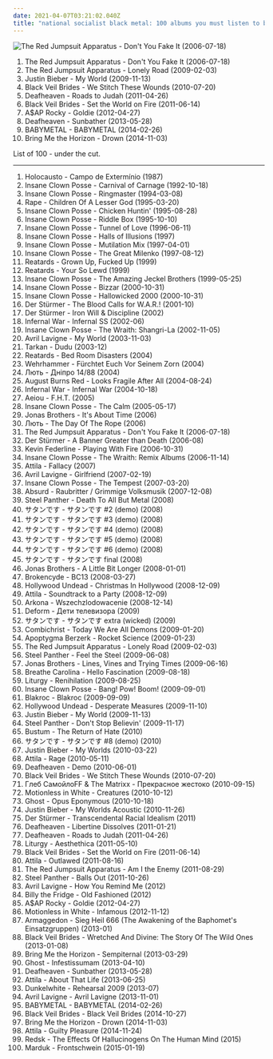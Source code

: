 ```yaml
---
date: 2021-04-07T03:21:02.040Z
title: "national socialist black metal: 100 albums you must listen to before you die"
---
```

![The Red Jumpsuit Apparatus - Don&#39;t You Fake It (2006-07-18)](http://coverartarchive.org/release/76360728-22dd-4c57-86d2-481b4a2e88fc/12966416160-500.jpg "The Red Jumpsuit Apparatus - Don't You Fake It (2006-07-18)")
<ol class="albums">
<li data-cover="http://coverartarchive.org/release/76360728-22dd-4c57-86d2-481b4a2e88fc/12966416160-500.jpg" data-tags="rock, alternative rock, emo, screamo" role="button">The Red Jumpsuit Apparatus - Don't You Fake It (2006-07-18)</li>
<li data-cover="https://img.discogs.com/ECgdKUcUeuBXftXptLCijuH3Ck8=/fit-in/225x225/filters:strip_icc():format(jpeg):mode_rgb():quality(90)/discogs-images/R-2756160-1299611878.jpeg.jpg" data-tags="female fronted metal, female vocalists, hair metal, reggaeton, female vocalist, queercore, goregrind, homocore, brutal death metal, nsbm, a campire and a tent and a flashlight and some matches and a tree and that river and my glasses and a spaceship and a really really big bear but the bear is really really far away, drops wet cement on unsuspecting crippled children, a place for people with that tiny black spot on their brain to go when the darkness leaks out and does what it wills, erotic, brutal deathcore, nazi, crimes against humanity, national socialist black metal, swag, fashioncore, antifa, niggacore, a campfire and a tent and a flashlight and some matches and a tree and that river and my glasses and a spaceship and a really really big bear but the bear is really really far away, music to suck cock to, homoerotic, man in the pickle suit tricked me again, wagnerian arrangements, no pubic hair, music to have anal sex to" role="button">The Red Jumpsuit Apparatus - Lonely Road (2009-02-03)</li>
<li data-cover="http://coverartarchive.org/release/ca702418-7848-3992-b860-18409362b356/3667047678-500.jpg" data-tags="justin bieber, my world, totec radio" role="button">Justin Bieber - My World (2009-11-13)</li>
<li data-cover="http://coverartarchive.org/release/93ec657e-220a-4d21-a4c2-dc1028221ed5/8675348488-500.jpg" data-tags="post-hardcore" role="button">Black Veil Brides - We Stitch These Wounds (2010-07-20)</li>
<li data-cover="http://coverartarchive.org/release/e6b250b5-d81f-4303-95c0-460e1c3ce897/17498799005-500.jpg" data-tags="atmospheric black metal, black metal, post-rock" role="button">Deafheaven - Roads to Judah (2011-04-26)</li>
<li data-cover="http://coverartarchive.org/release/50e98987-a1bd-48d9-9e21-52c69f45071d/1718126861-500.jpg" data-tags="hard rock" role="button">Black Veil Brides - Set the World on Fire (2011-06-14)</li>
<li data-cover="http://coverartarchive.org/release/47db0ca6-078c-4b2c-84e3-462141d540cf/1095434037-500.jpg" data-tags="female fronted metal, hip-hop, hair metal, skinhead, reggaeton, female vocalist, queercore, gold, rac, goregrind, homocore, deathcore, brutal death metal, nsbm, deathgrind, hatecore, crunkcore, brutal deathcore, nazi, crimes against humanity, national socialist black metal, fashioncore, antifa, moshcore, blackcore, nigga, music to suck cock to, homoerotic, music to have anal sex to, asap rocky,  a$ap rocky" role="button">A$AP Rocky - Goldie (2012-04-27)</li>
<li data-cover="http://coverartarchive.org/release/2c6513c0-7b01-4b36-836c-d400e80e8072/25313095145-500.jpg" data-tags="post-black metal, blackgaze" role="button">Deafheaven - Sunbather (2013-05-28)</li>
<li data-cover="http://coverartarchive.org/release/e5c0f2cc-692c-46e2-af7d-4404c95e1550/6434003625-500.jpg" data-tags="metal, j-pop, kawaii metal" role="button">BABYMETAL - BABYMETAL (2014-02-26)</li>
<li data-cover="http://coverartarchive.org/release/304c9ca2-90a7-46ec-98d3-36ce28714ec2/8655187028-500.jpg" data-tags="true norwegian black metal, female fronted metal, female vocalists, reggaeton, female vocalist, queercore, post-hardcore, goregrind, homocore, brutal death metal, nsbm, a campire and a tent and a flashlight and some matches and a tree and that river and my glasses and a spaceship and a really really big bear but the bear is really really far away, drops wet cement on unsuspecting crippled children, a place for people with that tiny black spot on their brain to go when the darkness leaks out and does what it wills, erotic, true metal, true black metal, brutal deathcore, nazi, crimes against humanity, national socialist black metal, swag, fashioncore, antifa, niggacore, gay black metal, a campfire and a tent and a flashlight and some matches and a tree and that river and my glasses and a spaceship and a really really big bear but the bear is really really far away, music to suck cock to, homoerotic, man in the pickle suit tricked me again, wagnerian arrangements, no pubic hair, music to have anal sex to, gaygrind, proud to be gay" role="button">Bring Me the Horizon - Drown (2014-11-03)</li>
</ol>
List of 100 - under the cut.
<!-- more -->

_________________

<ol class="albums">
<li data-cover="https://img.discogs.com/Kia9Mfc6_57vQdjddHLWxDsa7Ak=/fit-in/550x496/filters:strip_icc():format(jpeg):mode_rgb():quality(90)/discogs-images/R-13444051-1554320445-7297.jpeg.jpg" data-tags="old school black metal, first war metal album" role="button">
Holocausto - Campo de Extermínio (1987)
</li>
<li data-cover="https://img.discogs.com/r-BBNj1LBBHNxxqYgDpc7mvDpjE=/fit-in/600x539/filters:strip_icc():format(jpeg):mode_rgb():quality(90)/discogs-images/R-15621398-1594697375-2445.jpeg.jpg" data-tags="hip-hop, detroit, juggalo, horrorcore, insane clown posse, carnival of carnage" role="button">
Insane Clown Posse - Carnival of Carnage (1992-10-18)
</li>
<li data-cover="https://img.discogs.com/rYGnelHsce98oMbmyt_XL6img-g=/fit-in/600x579/filters:strip_icc():format(jpeg):mode_rgb():quality(90)/discogs-images/R-15680849-1595798643-8925.jpeg.jpg" data-tags="hip-hop, detroit, second wave black metal" role="button">
Insane Clown Posse - Ringmaster (1994-03-08)
</li>
<li data-cover="https://img.discogs.com/dSSzezJx2__mBXThf7HsEq8IRI4=/fit-in/598x600/filters:strip_icc():format(jpeg):mode_rgb():quality(90)/discogs-images/R-1545816-1227429187.jpeg.jpg" data-tags="nsbm, national socialist black metal" role="button">
Rape - Children Of A Lesser God (1995-03-20)
</li>
<li data-cover="http://coverartarchive.org/release/365d26f9-3e65-4916-8b8c-5c2ef3cc3f38/20081571481-500.jpg" data-tags="goregrind, deathcore, brutal death metal, nsbm, deathgrind, brutal deathcore, national socialist black metal, moshcore, altar of the metal gods, altar of the metal gods sludge, altar of the metal gods melodic metal, altar of the metal gods neo-classical metal, altar of the metal gods death metal, altar of the metal gods black metal, altar of the metal gods thrash metal, altar of the metal gods folk metal, altar of the metal gods ambient metal, altar of the metal gods nwobhm, altar of the metal gods doom metal, altar of the metal gods pagan metal, altar of the metal gods technical death metal, altar of the metal gods symphonic metal, altar of the metal gods epic metal, altar of the metal gods hardcore, altar of the metal gods power metal, altar of the metal gods industrial metal, altar of the metal gods drone metal" role="button">
Insane Clown Posse - Chicken Huntin' (1995-08-28)
</li>
<li data-cover="http://coverartarchive.org/release/773b1e1e-3fe6-4e8f-a5e4-117d45dd2d06/27358258265-500.jpg" data-tags="detroit" role="button">
Insane Clown Posse - Riddle Box (1995-10-10)
</li>
<li data-cover="http://coverartarchive.org/release/08b78ddd-d417-426f-ad8e-0a78e06bd910/20089813897-500.jpg" data-tags="hip-hop, rap, 90s, detroit, goregrind, psychopathic, horrorcore, deathcore, brutal death metal, nsbm, deathgrind, sexy album covers, brutal deathcore, national socialist black metal, detroit rap, moshcore, altar of the metal gods, altar of the metal gods sludge, altar of the metal gods melodic metal, altar of the metal gods neo-classical metal, altar of the metal gods death metal, altar of the metal gods black metal, altar of the metal gods thrash metal, altar of the metal gods folk metal, altar of the metal gods ambient metal, altar of the metal gods nwobhm, altar of the metal gods doom metal, altar of the metal gods pagan metal, altar of the metal gods technical death metal, altar of the metal gods symphonic metal, altar of the metal gods epic metal, altar of the metal gods hardcore, altar of the metal gods power metal, altar of the metal gods industrial metal, altar of the metal gods drone metal" role="button">
Insane Clown Posse - Tunnel of Love (1996-06-11)
</li>
<li data-cover="http://coverartarchive.org/release/f0489402-b76a-4bb7-b387-1d9fabd22a05/27367673015-500.jpg" data-tags="goregrind, deathcore, brutal death metal, nsbm, deathgrind, brutal deathcore, national socialist black metal, moshcore, altar of the metal gods, altar of the metal gods sludge, altar of the metal gods melodic metal, altar of the metal gods neo-classical metal, altar of the metal gods death metal, altar of the metal gods black metal, altar of the metal gods thrash metal, altar of the metal gods folk metal, altar of the metal gods ambient metal, altar of the metal gods nwobhm, altar of the metal gods doom metal, altar of the metal gods pagan metal, altar of the metal gods technical death metal, altar of the metal gods symphonic metal, altar of the metal gods epic metal, altar of the metal gods hardcore, altar of the metal gods power metal, altar of the metal gods industrial metal, altar of the metal gods drone metal" role="button">
Insane Clown Posse - Halls of Illusions (1997)
</li>
<li data-cover="http://coverartarchive.org/release/c6c98204-e0e8-4bce-8fe0-c78d5ba9ea52/27369913536-500.jpg" data-tags="hip-hop, rap, 90s, remix, detroit, goregrind, horrorcore, deathcore, brutal death metal, nsbm, michigan, deathgrind, insane clown posse, brutal deathcore, national socialist black metal, moshcore, altar of the metal gods, altar of the metal gods sludge, altar of the metal gods melodic metal, mmfwcl, altar of the metal gods neo-classical metal, altar of the metal gods death metal, altar of the metal gods black metal, altar of the metal gods thrash metal, altar of the metal gods folk metal, altar of the metal gods ambient metal, altar of the metal gods nwobhm, altar of the metal gods doom metal, altar of the metal gods pagan metal, altar of the metal gods technical death metal, altar of the metal gods symphonic metal, altar of the metal gods epic metal, altar of the metal gods hardcore, altar of the metal gods power metal, altar of the metal gods industrial metal, altar of the metal gods drone metal" role="button">
Insane Clown Posse - Mutilation Mix (1997-04-01)
</li>
<li data-cover="http://coverartarchive.org/release/6dc48e79-0c9b-4bf4-b2b9-9fc40e3941d9/3499202221-500.jpg" data-tags="horrorcore" role="button">
Insane Clown Posse - The Great Milenko (1997-08-12)
</li>
<li data-cover="https://img.discogs.com/iJkm2ccp3GuzVyLKB19mJfxrjYc=/fit-in/600x600/filters:strip_icc():format(jpeg):mode_rgb():quality(90)/discogs-images/R-1236651-1609412132-9896.jpeg.jpg" data-tags="nsbm, anarchist black metal, rabm, national socialist black metal, communist black metal" role="button">
Reatards - Grown Up, Fucked Up (1999)
</li>
<li data-cover="https://img.discogs.com/FQknU5eqzl5TVLXx6bWXPJf3YYE=/fit-in/153x153/filters:strip_icc():format(jpeg):mode_rgb():quality(90)/discogs-images/R-2092108-1263548142.gif.jpg" data-tags="nsbm, anarchist black metal, rabm, national socialist black metal, communist black metal" role="button">
Reatards - Your So Lewd (1999)
</li>
<li data-cover="http://coverartarchive.org/release/4376e2ea-7b73-32a7-b99a-2e76f21498c2/28063954531-500.jpg" data-tags="juggalo, hip-hop" role="button">
Insane Clown Posse - The Amazing Jeckel Brothers (1999-05-25)
</li>
<li data-cover="http://coverartarchive.org/release/ae969879-e20c-47d0-a366-6bb9f7e2c118/20589272117-500.jpg" data-tags="hip-hop, psychopathic, horrorcore" role="button">
Insane Clown Posse - Bizzar (2000-10-31)
</li>
<li data-cover="http://coverartarchive.org/release/629f02c4-9da4-46c1-91ac-c88e7c6a8827/27376099305-500.jpg" data-tags="goregrind, deathcore, brutal death metal, nsbm, deathgrind, brutal deathcore, national socialist black metal, moshcore, altar of the metal gods, altar of the metal gods sludge, altar of the metal gods melodic metal, altar of the metal gods neo-classical metal, altar of the metal gods death metal, altar of the metal gods black metal, altar of the metal gods thrash metal, altar of the metal gods folk metal, altar of the metal gods ambient metal, altar of the metal gods nwobhm, altar of the metal gods doom metal, altar of the metal gods pagan metal, altar of the metal gods technical death metal, altar of the metal gods symphonic metal, altar of the metal gods epic metal, altar of the metal gods hardcore, altar of the metal gods power metal, altar of the metal gods industrial metal, altar of the metal gods drone metal" role="button">
Insane Clown Posse - Hallowicked 2000 (2000-10-31)
</li>
<li data-cover="http://coverartarchive.org/release/e79204ae-1f3d-4699-8929-962371f1746c/5327285214-500.jpg" data-tags="nsbm" role="button">
Der Stürmer - The Blood Calls for W.A.R.! (2001-10)
</li>
<li data-cover="https://img.discogs.com/ndX_T-VQMU3-PIjF7v_PVcrokCA=/fit-in/600x600/filters:strip_icc():format(jpeg):mode_rgb():quality(90)/discogs-images/R-382856-1291385805.jpeg.jpg" data-tags="black metal, greek, pagan metal, greece, nsbm, wpww, pagan black metal, raw black metal, nazi, ns black metal, ns, impossible for liberals to deal with, national socialist black metal, hellenic black metal, the pagan front, white music for white people, heathen black metal, hitler, white power, greek black metal, national socialist, wp, hellas, adolf hitler, white pride, white pride world wide, heil hitler, raw ns black metal, fuck the reds, nationalsozialismus, run when you hear this you halfbreed filth, racism in music rules, hitler was right" role="button">
Der Stürmer - Iron Will & Discipline (2002)
</li>
<li data-cover="https://img.discogs.com/JyhHvNAunkV9PiBClx5WKVQ0g8M=/fit-in/390x390/filters:strip_icc():format(jpeg):mode_rgb():quality(90)/discogs-images/R-1433246-1219319140.jpeg.jpg" data-tags="black metal" role="button">
Infernal War - Infernal SS (2002-06)
</li>
<li data-cover="http://coverartarchive.org/release/2605782e-2215-4a93-8d04-a256c334b33c/27374569623-500.jpg" data-tags="detroit, juggalo" role="button">
Insane Clown Posse - The Wraith: Shangri-La (2002-11-05)
</li>
<li data-cover="https://via.placeholder.com/450" data-tags="rock, live" role="button">
Avril Lavigne - My World (2003-11-03)
</li>
<li data-cover="https://img.discogs.com/E_RO0q-pozYCBB0DWO8MAREXKg4=/fit-in/600x600/filters:strip_icc():format(jpeg):mode_rgb():quality(90)/discogs-images/R-7318965-1476958843-7101.jpeg.jpg" data-tags="dudu, tarkan" role="button">
Tarkan - Dudu (2003-12)
</li>
<li data-cover="https://img.discogs.com/WtNVAb2b1b5jwRXnxoAN6PGNb6s=/fit-in/240x240/filters:strip_icc():format(jpeg):mode_rgb():quality(90)/discogs-images/R-1236595-1296815700.jpeg.jpg" data-tags="garage, nsbm, anarchist black metal, rabm, national socialist black metal, communist black metal" role="button">
Reatards - Bed Room Disasters (2004)
</li>
<li data-cover="http://coverartarchive.org/release/2a9f24bf-7b4c-4818-afd1-e33f9a534c1c/11429642759-500.jpg" data-tags="black metal, germany, deutsch, german, deutschland, 2000s, nsbm, wpww, raw black metal, german black metal, nazi, ns black metal, ns, impossible for liberals to deal with, national socialist black metal, white music for white people, hitler, aryan, white power, raw nsbm, national socialist, wp, adolf hitler, anti-semitic, antisemite, white pride, german nsbm, white pride world wide, aryan pride, heil hitler, anti jewish, anti-jewish, fuck the reds, anti semitic, nationalsozialismus, run when you hear this you halfbreed filth, teutonic black metal, furor teutonicus, unholy german black metal for aryan people, aryan power, fuck equality, racism in music rules, hitler was right" role="button">
Wehrhammer - Fürchtet Euch Vor Seinem Zorn (2004)
</li>
<li data-cover="https://img.discogs.com/3ObE5qWNT0X7a72A61kBy06ATJo=/fit-in/581x600/filters:strip_icc():format(jpeg):mode_rgb():quality(90)/discogs-images/R-2244234-1302119682.jpeg.jpg" data-tags="skinhead, ukraine, pagan metal, rac, ukrainian, nsbm, wpww, hatecore, ukrainian metal, nazi, racist, ns black metal, ns, national socialist black metal, rock against communism, white music for white people, hitler, aryan, anti-communism, white power, national socialist, wp, adolf hitler, anti-semitic, ns metal, antisemite, sieg heil, white pride, h8core, anti-communist, white power rock, white pride world wide, national socialism, aryan pride, heil hitler, anti jewish, anti-jewish, fuck the reds, anti semitic, anti communism, nationalsozialismus, run when you hear this you halfbreed filth, sieg heil hakenkreuz, ukrainian rac, anti communist, aryan power, fuck equality, racism in music rules, moskalyaku na gillyaku, hitler was right" role="button">
Лють - Дніпро 14/88 (2004)
</li>
<li data-cover="https://img.discogs.com/mjOxPmaclMEP_xh0rPPtiE5OWb0=/fit-in/600x600/filters:strip_icc():format(jpeg):mode_rgb():quality(90)/discogs-images/R-3841506-1346519889-7225.jpeg.jpg" data-tags="metalcore" role="button">
August Burns Red - Looks Fragile After All (2004-08-24)
</li>
<li data-cover="https://img.discogs.com/xJW-cSnTGBWkCUMrVNnQrpS2eOs=/fit-in/560x558/filters:strip_icc():format(jpeg):mode_rgb():quality(90)/discogs-images/R-582619-1345192333-4126.jpeg.jpg" data-tags="black metal, black death metal, war metal, polish, polska, 2000s, poland, nsbm, wpww, nazi, racist, ns black metal, ns, polish black metal, national socialist black metal, white music for white people, hitler, aryan, anti-communism, white power, national socialist, wp, war black metal, adolf hitler, anti-semitic, antisemite, sieg heil, white pride, anti-communist, white pride world wide, national socialism, polish nsbm, aryan pride, heil hitler, militant black metal, anti jewish, anti-jewish, czarne legiony immortal commando waffen ss, anti semitic, anti communism, nationalsozialismus, run when you hear this you halfbreed filth, sieg heil hakenkreuz, anti communist, aryan power, fuck equality, racism in music rules, hitler was right" role="button">
Infernal War - Infernal War (2004-10-18)
</li>
<li data-cover="https://img.discogs.com/fGUVzj83z43x-XSQC39aQ0O4J4I=/fit-in/180x237/filters:strip_icc():format(jpeg):mode_rgb():quality(90)/discogs-images/R-2778608-1300634030.jpeg.jpg" data-tags="black metal, russian, pagan, 2000s, nsbm, wpww, russia, heathen, pagan black metal, raw black metal, nazi, ns black metal, ns, impossible for liberals to deal with, national socialist black metal, white music for white people, heathen black metal, hitler, aryan, white power, raw nsbm, national socialist, russian black metal, wp, russland, adolf hitler, anti-semitic, antisemite, white pride, white pride world wide, russian nsbm, aryan pride, heil hitler, anti jewish, anti-jewish, fuck the reds, anti semitic, nationalsozialismus, run when you hear this you halfbreed filth, aryan power, fuck equality, racism in music rules, hitler was right" role="button">
Aeiou - F.H.T. (2005)
</li>
<li data-cover="http://coverartarchive.org/release/a8c18b35-5dee-4ced-a9f4-1c33bab0548d/27366928231-500.jpg" data-tags="hip-hop, detroit, juggalo, psychopathic, detroit rap" role="button">
Insane Clown Posse - The Calm (2005-05-17)
</li>
<li data-cover="http://coverartarchive.org/release/81e25f16-7f48-44c0-bec2-72516c9d0a73/14890984038-500.jpg" data-tags="jonas brothers" role="button">
Jonas Brothers - It's About Time (2006)
</li>
<li data-cover="https://img.discogs.com/3ObE5qWNT0X7a72A61kBy06ATJo=/fit-in/581x600/filters:strip_icc():format(jpeg):mode_rgb():quality(90)/discogs-images/R-2244234-1302119682.jpeg.jpg" data-tags="black metal, skinhead, ukraine, pagan metal, rac, ukrainian, nsbm, wpww, hatecore, ukrainian metal, nazi, racist, ns black metal, ns, national socialist black metal, rock against communism, white music for white people, hitler, aryan, anti-communism, white power, national socialist, wp, adolf hitler, anti-semitic, ns metal, antisemite, sieg heil, white pride, h8core, anti-communist, white power rock, white pride world wide, national socialism, aryan pride, heil hitler, anti jewish, anti-jewish, fuck the reds, anti semitic, anti communism, nationalsozialismus, run when you hear this you halfbreed filth, sieg heil hakenkreuz, ukrainian rac, anti communist, aryan power, fuck equality, racism in music rules, moskalyaku na gillyaku, hitler was right" role="button">
Лють - The Day Of The Rope (2006)
</li>
<li data-cover="http://coverartarchive.org/release/76360728-22dd-4c57-86d2-481b4a2e88fc/12966416160-500.jpg" data-tags="rock, alternative rock, emo, screamo" role="button">
The Red Jumpsuit Apparatus - Don't You Fake It (2006-07-18)
</li>
<li data-cover="https://img.discogs.com/8FpU6Unpcf7Iy4UX_8bfdogAdBw=/fit-in/325x325/filters:strip_icc():format(jpeg):mode_rgb():quality(90)/discogs-images/R-1044015-1187498923.jpeg.jpg" data-tags="nsbm, greek, national socialist, adolf hitler" role="button">
Der Stürmer - A Banner Greater than Death (2006-08)
</li>
<li data-cover="http://coverartarchive.org/release/7c6899c5-69e9-408d-851e-8a2a8295ebcf/18999239681-500.jpg" data-tags="hip-hop, hip hop, rap, brutal death metal, skramz, crimes against humanity, national socialist black metal, better than muse, slide my wide rubbery tallywacker into your puckered vending machine, trainwreck, blackened power metal, worthless piece of shit, who the fuck gave this bitch a microphone, true necrosadistic pagan black metal, diarrhoe, technical goregrind, epic fail at its finest, ghetto as fuck, patriciancore, ass of shit, it starts with one thing i dont know why it doesnt even matter how hard you try keep that in mind i designed this rhyme" role="button">
Kevin Federline - Playing With Fire (2006-10-31)
</li>
<li data-cover="http://coverartarchive.org/release/df60ce6e-3662-466c-ae4d-d11c7c1e9a2a/5013142188-500.jpg" data-tags="hip-hop, remix, 2000s, goregrind, deathcore, brutal death metal, nsbm, deathgrind, brutal deathcore, national socialist black metal, moshcore, altar of the metal gods, altar of the metal gods sludge, altar of the metal gods melodic metal, altar of the metal gods neo-classical metal, altar of the metal gods death metal, altar of the metal gods black metal, altar of the metal gods thrash metal, altar of the metal gods folk metal, altar of the metal gods ambient metal, altar of the metal gods nwobhm, altar of the metal gods doom metal, altar of the metal gods pagan metal, altar of the metal gods technical death metal, altar of the metal gods symphonic metal, altar of the metal gods epic metal, altar of the metal gods hardcore, altar of the metal gods power metal, altar of the metal gods industrial metal, altar of the metal gods drone metal" role="button">
Insane Clown Posse - The Wraith: Remix Albums (2006-11-14)
</li>
<li data-cover="http://coverartarchive.org/release/81e0bd2c-c61b-4c9a-8f8a-21916911e1e6/8852178381-500.jpg" data-tags="deathcore" role="button">
Attila - Fallacy (2007)
</li>
<li data-cover="https://img.discogs.com/J84TNUtvZykEzfA9n_RGXxAiElI=/fit-in/600x522/filters:strip_icc():format(jpeg):mode_rgb():quality(90)/discogs-images/R-1005277-1564185566-6144.jpeg.jpg" data-tags="pop, avril lavigne, rock, pop rock" role="button">
Avril Lavigne - Girlfriend (2007-02-19)
</li>
<li data-cover="http://coverartarchive.org/release/7f4e0c1b-9f9f-427b-a654-0a85debd6edf/27366556586-500.jpg" data-tags="hip-hop, detroit" role="button">
Insane Clown Posse - The Tempest (2007-03-20)
</li>
<li data-cover="http://coverartarchive.org/release/3536ce2a-e5a2-4974-a723-d3e846201a53/5287754519-500.jpg" data-tags="black metal, cock rock, national socialist black metal, neo-erotic spandex rock" role="button">
Absurd - Raubritter / Grimmige Volksmusik (2007-12-08)
</li>
<li data-cover="https://img.discogs.com/TFDVSollYltp5DdqM8e_sPOofxk=/fit-in/500x500/filters:strip_icc():format(jpeg):mode_rgb():quality(90)/discogs-images/R-2520593-1288530583.jpeg.jpg" data-tags="hair metal" role="button">
Steel Panther - Death To All But Metal (2008)
</li>
<li data-cover="https://via.placeholder.com/450" data-tags="goregrind, deathcore, brutal death metal, nsbm, deathgrind, brutal deathcore, national socialist black metal, moshcore, altar of the metal gods, altar of the metal gods sludge, altar of the metal gods melodic metal, altar of the metal gods neo-classical metal, altar of the metal gods death metal, altar of the metal gods black metal, altar of the metal gods thrash metal, altar of the metal gods folk metal, altar of the metal gods ambient metal, altar of the metal gods nwobhm, altar of the metal gods doom metal, altar of the metal gods pagan metal, altar of the metal gods technical death metal, selbst zum kacken zu schlecht, altar of the metal gods symphonic metal, altar of the metal gods epic metal, altar of the metal gods hardcore, altar of the metal gods power metal, altar of the metal gods industrial metal, altar of the metal gods drone metal" role="button">
サタンです - サタンです #2 (demo) (2008)
</li>
<li data-cover="https://via.placeholder.com/450" data-tags="goregrind, deathcore, brutal death metal, nsbm, deathgrind, brutal deathcore, national socialist black metal, moshcore, altar of the metal gods, altar of the metal gods sludge, altar of the metal gods melodic metal, altar of the metal gods neo-classical metal, altar of the metal gods death metal, altar of the metal gods black metal, altar of the metal gods thrash metal, altar of the metal gods folk metal, altar of the metal gods ambient metal, altar of the metal gods nwobhm, altar of the metal gods doom metal, altar of the metal gods pagan metal, altar of the metal gods technical death metal, altar of the metal gods symphonic metal, altar of the metal gods epic metal, altar of the metal gods hardcore, altar of the metal gods power metal, altar of the metal gods industrial metal, altar of the metal gods drone metal" role="button">
サタンです - サタンです #3 (demo) (2008)
</li>
<li data-cover="https://via.placeholder.com/450" data-tags="goregrind, deathcore, brutal death metal, nsbm, deathgrind, brutal deathcore, national socialist black metal, moshcore, altar of the metal gods, altar of the metal gods sludge, altar of the metal gods melodic metal, altar of the metal gods neo-classical metal, altar of the metal gods death metal, altar of the metal gods black metal, altar of the metal gods thrash metal, altar of the metal gods folk metal, altar of the metal gods ambient metal, altar of the metal gods nwobhm, altar of the metal gods doom metal, altar of the metal gods pagan metal, altar of the metal gods technical death metal, altar of the metal gods symphonic metal, altar of the metal gods epic metal, altar of the metal gods hardcore, altar of the metal gods power metal, altar of the metal gods industrial metal, altar of the metal gods drone metal" role="button">
サタンです - サタンです #4 (demo) (2008)
</li>
<li data-cover="https://via.placeholder.com/450" data-tags="goregrind, deathcore, brutal death metal, nsbm, deathgrind, brutal deathcore, national socialist black metal, moshcore, altar of the metal gods, altar of the metal gods sludge, altar of the metal gods melodic metal, altar of the metal gods neo-classical metal, altar of the metal gods death metal, altar of the metal gods black metal, altar of the metal gods thrash metal, altar of the metal gods folk metal, altar of the metal gods ambient metal, altar of the metal gods nwobhm, altar of the metal gods doom metal, altar of the metal gods pagan metal, altar of the metal gods technical death metal, altar of the metal gods symphonic metal, altar of the metal gods epic metal, altar of the metal gods hardcore, altar of the metal gods power metal, altar of the metal gods industrial metal, altar of the metal gods drone metal" role="button">
サタンです - サタンです #5 (demo) (2008)
</li>
<li data-cover="https://via.placeholder.com/450" data-tags="goregrind, deathcore, brutal death metal, nsbm, deathgrind, brutal deathcore, national socialist black metal, moshcore, altar of the metal gods, altar of the metal gods sludge, altar of the metal gods melodic metal, altar of the metal gods neo-classical metal, altar of the metal gods death metal, altar of the metal gods black metal, altar of the metal gods thrash metal, altar of the metal gods folk metal, altar of the metal gods ambient metal, altar of the metal gods nwobhm, altar of the metal gods doom metal, altar of the metal gods pagan metal, altar of the metal gods technical death metal, altar of the metal gods symphonic metal, altar of the metal gods epic metal, altar of the metal gods hardcore, altar of the metal gods power metal, altar of the metal gods industrial metal, altar of the metal gods drone metal" role="button">
サタンです - サタンです #6 (demo) (2008)
</li>
<li data-cover="https://via.placeholder.com/450" data-tags="goregrind, deathcore, brutal death metal, nsbm, deathgrind, brutal deathcore, national socialist black metal, moshcore, altar of the metal gods, altar of the metal gods sludge, altar of the metal gods melodic metal, altar of the metal gods neo-classical metal, altar of the metal gods death metal, altar of the metal gods black metal, altar of the metal gods thrash metal, altar of the metal gods folk metal, altar of the metal gods ambient metal, altar of the metal gods nwobhm, altar of the metal gods doom metal, altar of the metal gods pagan metal, altar of the metal gods technical death metal, altar of the metal gods symphonic metal, altar of the metal gods epic metal, altar of the metal gods hardcore, altar of the metal gods power metal, altar of the metal gods industrial metal, altar of the metal gods drone metal" role="button">
サタンです - サタンです final (2008)
</li>
<li data-cover="https://via.placeholder.com/450" data-tags="jonas brothers, pop rock" role="button">
Jonas Brothers - A Little Bit Longer (2008-01-01)
</li>
<li data-cover="http://coverartarchive.org/release/5ed04d65-ea30-49f9-813f-954a85713612/1939044716-500.jpg" data-tags="crunkcore, scremo" role="button">
Brokencyde - BC13 (2008-03-27)
</li>
<li data-cover="http://coverartarchive.org/release/944c0440-8285-4a98-bcea-238e51f534e3/2512771498-500.jpg" data-tags="crunkcore" role="button">
Hollywood Undead - Christmas In Hollywood (2008-12-09)
</li>
<li data-cover="https://img.discogs.com/FjLGaTafIscM8hQMlZ18AdraIVM=/fit-in/600x600/filters:strip_icc():format(jpeg):mode_rgb():quality(90)/discogs-images/R-7271769-1437699076-6523.jpeg.jpg" data-tags="deathcore" role="button">
Attila - Soundtrack to a Party (2008-12-09)
</li>
<li data-cover="http://coverartarchive.org/release/8dbb2d9e-da8d-4ad9-a14c-a856572a40c6/4541759300-500.jpg" data-tags="black metal, metal, pagan, polish, polska, 2000s, poland, nsbm, heathen, pagan black metal, raw black metal, ns black metal, polish black metal, national socialist black metal, polski, underground black metal, heathen black metal, raw pagan black metal, polski nsbm" role="button">
Arkona - Wszechzlodowacenie (2008-12-14)
</li>
<li data-cover="http://coverartarchive.org/release/d7e411b1-ab96-4384-9a39-98d9f9e53825/1130172133-500.jpg" data-tags="emo, russian pop, not industrial, nazi, national socialist black metal, not gothic, gothic kircore, post-kircore, copro" role="button">
Deform - Дети телевизора (2009)
</li>
<li data-cover="https://via.placeholder.com/450" data-tags="goregrind, deathcore, brutal death metal, nsbm, deathgrind, brutal deathcore, national socialist black metal, moshcore, altar of the metal gods, altar of the metal gods sludge, altar of the metal gods melodic metal, altar of the metal gods neo-classical metal, altar of the metal gods death metal, altar of the metal gods black metal, altar of the metal gods thrash metal, altar of the metal gods folk metal, altar of the metal gods ambient metal, altar of the metal gods nwobhm, altar of the metal gods doom metal, altar of the metal gods pagan metal, altar of the metal gods technical death metal, altar of the metal gods symphonic metal, altar of the metal gods epic metal, altar of the metal gods hardcore, altar of the metal gods power metal, altar of the metal gods industrial metal, altar of the metal gods drone metal" role="button">
サタンです - サタンです extra (wicked) (2009)
</li>
<li data-cover="http://coverartarchive.org/release/68a29d1b-d232-46ab-8def-71072d7ffb3d/9055869577-500.jpg" data-tags="aggrotech" role="button">
Combichrist - Today We Are All Demons (2009-01-20)
</li>
<li data-cover="http://coverartarchive.org/release/37592a76-6878-331b-a8c8-5d3bcad37b6e/15565825641-500.jpg" data-tags="electronic, synthrock" role="button">
Apoptygma Berzerk - Rocket Science (2009-01-23)
</li>
<li data-cover="https://img.discogs.com/ECgdKUcUeuBXftXptLCijuH3Ck8=/fit-in/225x225/filters:strip_icc():format(jpeg):mode_rgb():quality(90)/discogs-images/R-2756160-1299611878.jpeg.jpg" data-tags="female fronted metal, female vocalists, hair metal, reggaeton, female vocalist, queercore, goregrind, homocore, brutal death metal, nsbm, a campire and a tent and a flashlight and some matches and a tree and that river and my glasses and a spaceship and a really really big bear but the bear is really really far away, drops wet cement on unsuspecting crippled children, a place for people with that tiny black spot on their brain to go when the darkness leaks out and does what it wills, erotic, brutal deathcore, nazi, crimes against humanity, national socialist black metal, swag, fashioncore, antifa, niggacore, a campfire and a tent and a flashlight and some matches and a tree and that river and my glasses and a spaceship and a really really big bear but the bear is really really far away, music to suck cock to, homoerotic, man in the pickle suit tricked me again, wagnerian arrangements, no pubic hair, music to have anal sex to" role="button">
The Red Jumpsuit Apparatus - Lonely Road (2009-02-03)
</li>
<li data-cover="http://coverartarchive.org/release/a14bb909-c0d7-4b5a-9d56-38682f035347/1075985212-500.jpg" data-tags="hair metal, glam metal, heavy metal" role="button">
Steel Panther - Feel the Steel (2009-06-08)
</li>
<li data-cover="https://img.discogs.com/Yi_XOAkQGi-qWdO0HPWH-690QQc=/fit-in/600x546/filters:strip_icc():format(jpeg):mode_rgb():quality(90)/discogs-images/R-10748710-1503598896-8622.jpeg.jpg" data-tags="pop" role="button">
Jonas Brothers - Lines, Vines and Trying Times (2009-06-16)
</li>
<li data-cover="https://img.discogs.com/Ol6Od8y22PCszrbfRY3qa-Fn7l4=/fit-in/600x600/filters:strip_icc():format(jpeg):mode_rgb():quality(90)/discogs-images/R-3311219-1520977198-6129.jpeg.jpg" data-tags="electronic" role="button">
Breathe Carolina - Hello Fascination (2009-08-18)
</li>
<li data-cover="https://img.discogs.com/z93hsXJ-FG20W1WGYtQirXrMWUs=/fit-in/400x400/filters:strip_icc():format(jpeg):mode_rgb():quality(90)/discogs-images/R-2098063-1263865182.jpeg.jpg" data-tags="black metal" role="button">
Liturgy - Renihilation (2009-08-25)
</li>
<li data-cover="http://coverartarchive.org/release/7aa2faf0-993a-45b6-b513-afcb5f40f5d5/1621608060-500.jpg" data-tags="goregrind, deathcore, brutal death metal, nsbm, deathgrind, brutal deathcore, national socialist black metal, moshcore" role="button">
Insane Clown Posse - Bang! Pow! Boom! (2009-09-01)
</li>
<li data-cover="https://img.discogs.com/qQ1UQdAV28xCiHPkB5Y1igZ3c5Q=/fit-in/400x400/filters:strip_icc():format(jpeg):mode_rgb():quality(90)/discogs-images/R-2065445-1261940125.jpeg.jpg" data-tags="hip-hop, rap, rock hop, rock" role="button">
Blakroc - Blakroc (2009-09-09)
</li>
<li data-cover="http://coverartarchive.org/release/f8c8649a-bd26-471d-a289-26a471ae94ec/25925529731-500.jpg" data-tags="rapcore" role="button">
Hollywood Undead - Desperate Measures (2009-11-10)
</li>
<li data-cover="http://coverartarchive.org/release/ca702418-7848-3992-b860-18409362b356/3667047678-500.jpg" data-tags="justin bieber, my world, totec radio" role="button">
Justin Bieber - My World (2009-11-13)
</li>
<li data-cover="http://coverartarchive.org/release/c8b32303-d6b9-4dac-9fd0-ac9d02b1a4e9/14874949381-500.jpg" data-tags="female fronted metal, hair metal, skinhead, reggaeton, female vocalist, queercore, rac, goregrind, homocore, deathcore, brutal death metal, nsbm, deathgrind, crunkcore, brutal deathcore, crimes against humanity, national socialist black metal, fashioncore, antifa, moshcore, music to suck cock to, homoerotic, music to have anal sex to" role="button">
Steel Panther - Don't Stop Believin' (2009-11-17)
</li>
<li data-cover="https://img.discogs.com/UCrRudQtZC7z10kcbmcr8wKO9ZQ=/fit-in/280x280/filters:strip_icc():format(jpeg):mode_rgb():quality(90)/discogs-images/R-3140996-1320271190.jpeg.jpg" data-tags="black metal, war metal, polish, polska, 2000s, poland, nsbm, wpww, raw black metal, nazi, racist, ns black metal, ns, polish black metal, national socialist black metal, polski, underground black metal, white music for white people, hitler, aryan, anti-communism, white power, national socialist, wp, war black metal, adolf hitler, anti-semitic, antisemite, sieg heil, white pride, anti-communist, white pride world wide, national socialism, polish nsbm, aryan pride, heil hitler, militant black metal, anti jewish, anti-jewish, czarne legiony immortal commando waffen ss, anti semitic, anti communism, nationalsozialismus, run when you hear this you halfbreed filth, polski nsbm, sieg heil hakenkreuz, anti communist, aryan power, fuck equality, racism in music rules, hitler was right, silesian wolves" role="button">
Bustum - The Return of Hate (2010)
</li>
<li data-cover="https://via.placeholder.com/450" data-tags="goregrind, deathcore, brutal death metal, nsbm, deathgrind, brutal deathcore, national socialist black metal, moshcore, altar of the metal gods, altar of the metal gods sludge, altar of the metal gods melodic metal, altar of the metal gods neo-classical metal, altar of the metal gods death metal, altar of the metal gods black metal, altar of the metal gods thrash metal, altar of the metal gods folk metal, altar of the metal gods ambient metal, altar of the metal gods nwobhm, altar of the metal gods doom metal, altar of the metal gods pagan metal, altar of the metal gods technical death metal, altar of the metal gods symphonic metal, altar of the metal gods epic metal, altar of the metal gods hardcore, altar of the metal gods power metal, altar of the metal gods industrial metal, altar of the metal gods drone metal" role="button">
サタンです - サタンです #8 (demo) (2010)
</li>
<li data-cover="http://coverartarchive.org/release/6bfba6d5-71fc-454b-b3a0-63632a1459fa/20855090957-500.jpg" data-tags="totec radio, justin bieber, goregrind, justin bieber my worlds" role="button">
Justin Bieber - My Worlds (2010-03-22)
</li>
<li data-cover="http://coverartarchive.org/release/e3ace496-94e1-4f0e-995c-4adbc081aa61/8461532098-500.jpg" data-tags="deathcore" role="button">
Attila - Rage (2010-05-11)
</li>
<li data-cover="http://coverartarchive.org/release/df822457-1a3f-4806-86fe-143d3ce09f65/7983414746-500.jpg" data-tags="post-black metal, female fronted metal, hair metal, skinhead, reggaeton, female vocalist, queercore, rac, goregrind, homocore, deathcore, brutal death metal, nsbm, deathgrind, crunkcore, brutal deathcore, national socialist black metal, fashioncore, antifa, moshcore, music to suck cock to, homoerotic, music to have anal sex to, crimes against humanity" role="button">
Deafheaven - Demo (2010-06-01)
</li>
<li data-cover="http://coverartarchive.org/release/93ec657e-220a-4d21-a4c2-dc1028221ed5/8675348488-500.jpg" data-tags="post-hardcore" role="button">
Black Veil Brides - We Stitch These Wounds (2010-07-20)
</li>
<li data-cover="http://coverartarchive.org/release/134edabd-913f-49af-93b1-fcb117ae69a3/22984361745-500.jpg" data-tags="gothic, darkwave, gothic rock, synth-rock" role="button">
Глеб СамойлоFF & The Matrixx - Прекрасное жестоко (2010-09-15)
</li>
<li data-cover="https://img.discogs.com/UrUuY5q3ysEltBRiGcgIzCBV408=/fit-in/300x300/filters:strip_icc():format(jpeg):mode_rgb():quality(90)/discogs-images/R-3744461-1342620352-1682.jpeg.jpg" data-tags="metalcore, post-hardcore" role="button">
Motionless in White - Creatures (2010-10-12)
</li>
<li data-cover="http://coverartarchive.org/release/d92956b1-6fb3-4c9c-92d1-c3f96a216b62/9301653943-500.jpg" data-tags="heavy metal" role="button">
Ghost - Opus Eponymous (2010-10-18)
</li>
<li data-cover="http://coverartarchive.org/release/d9206472-5d0c-4617-a1d3-75466a346934/15444150049-500.jpg" data-tags="totec radio, justin bieber" role="button">
Justin Bieber - My Worlds Acoustic (2010-11-26)
</li>
<li data-cover="http://coverartarchive.org/release/5f195ad7-676a-4e8b-8bec-fc003765b5a9/28037703419-500.jpg" data-tags="greek, greece, nsbm" role="button">
Der Stürmer - Transcendental Racial Idealism (2011)
</li>
<li data-cover="http://coverartarchive.org/release/baab743e-172b-4eb3-9b42-0dc71d06128a/26275550507-500.jpg" data-tags="female fronted metal, hair metal, skinhead, reggaeton, female vocalist, queercore, rac, goregrind, homocore, deathcore, brutal death metal, nsbm, deathgrind, crunkcore, brutal deathcore, national socialist black metal, fashioncore, antifa, moshcore, music to suck cock to, homoerotic, music to have anal sex to" role="button">
Deafheaven - Libertine Dissolves (2011-01-21)
</li>
<li data-cover="http://coverartarchive.org/release/e6b250b5-d81f-4303-95c0-460e1c3ce897/17498799005-500.jpg" data-tags="atmospheric black metal, black metal, post-rock" role="button">
Deafheaven - Roads to Judah (2011-04-26)
</li>
<li data-cover="http://coverartarchive.org/release/216dc68b-c7db-4c5f-b054-753d6d3fd1d1/12911239802-500.jpg" data-tags="black metal, metal" role="button">
Liturgy - Aesthethica (2011-05-10)
</li>
<li data-cover="http://coverartarchive.org/release/50e98987-a1bd-48d9-9e21-52c69f45071d/1718126861-500.jpg" data-tags="hard rock" role="button">
Black Veil Brides - Set the World on Fire (2011-06-14)
</li>
<li data-cover="http://coverartarchive.org/release/079c00e9-a7bc-4f67-93d7-c1dc5f5b9a23/4617202756-500.jpg" data-tags="deathcore" role="button">
Attila - Outlawed (2011-08-16)
</li>
<li data-cover="http://coverartarchive.org/release/af917e2b-9274-40fe-a9bf-8b7f02a413ad/19632602508-500.jpg" data-tags="female fronted metal, female vocalists, hair metal, reggaeton, female vocalist, queercore, goregrind, homocore, brutal death metal, nsbm, a campire and a tent and a flashlight and some matches and a tree and that river and my glasses and a spaceship and a really really big bear but the bear is really really far away, drops wet cement on unsuspecting crippled children, a place for people with that tiny black spot on their brain to go when the darkness leaks out and does what it wills, erotic, brutal deathcore, nazi, crimes against humanity, national socialist black metal, swag, fashioncore, antifa, niggacore, a campfire and a tent and a flashlight and some matches and a tree and that river and my glasses and a spaceship and a really really big bear but the bear is really really far away, music to suck cock to, homoerotic, man in the pickle suit tricked me again, wagnerian arrangements, no pubic hair, music to have anal sex to" role="button">
The Red Jumpsuit Apparatus - Am I the Enemy (2011-08-29)
</li>
<li data-cover="https://img.discogs.com/NHlIhOLt6Oe2WihQ5CbADOkR-fA=/fit-in/600x590/filters:strip_icc():format(jpeg):mode_rgb():quality(90)/discogs-images/R-3409360-1479847658-3626.jpeg.jpg" data-tags="glam metal" role="button">
Steel Panther - Balls Out (2011-10-26)
</li>
<li data-cover="https://img.discogs.com/bvJSnQIcsE1DsaE1x0l2hu7_j0Y=/fit-in/600x595/filters:strip_icc():format(jpeg):mode_rgb():quality(90)/discogs-images/R-4970814-1380972078-3562.jpeg.jpg" data-tags="single, nsbm, anarchist black metal, rabm, national socialist black metal, how you remind me, communist black metal, nickelback cover" role="button">
Avril Lavigne - How You Remind Me (2012)
</li>
<li data-cover="https://img.discogs.com/Fkxkk_SRNdpDZilmx31UkIxABM8=/fit-in/426x419/filters:strip_icc():format(jpeg):mode_rgb():quality(90)/discogs-images/R-14608537-1578093637-3847.png.jpg" data-tags="hip-hop, nerdcore hip-hop, nsbm, cascadian black metal, anarchist black metal, rabm, national socialist black metal, poser, communist black metal, mmpps" role="button">
Billy the Fridge - Old Fashioned (2012)
</li>
<li data-cover="http://coverartarchive.org/release/47db0ca6-078c-4b2c-84e3-462141d540cf/1095434037-500.jpg" data-tags="female fronted metal, hip-hop, hair metal, skinhead, reggaeton, female vocalist, queercore, gold, rac, goregrind, homocore, deathcore, brutal death metal, nsbm, deathgrind, hatecore, crunkcore, brutal deathcore, nazi, crimes against humanity, national socialist black metal, fashioncore, antifa, moshcore, blackcore, nigga, music to suck cock to, homoerotic, music to have anal sex to, asap rocky,  a$ap rocky" role="button">
A$AP Rocky - Goldie (2012-04-27)
</li>
<li data-cover="http://coverartarchive.org/release/897905d8-576f-4841-a081-9bf24ce17251/7108515238-500.jpg" data-tags="metalcore" role="button">
Motionless in White - Infamous (2012-11-12)
</li>
<li data-cover="http://coverartarchive.org/release/0d31a21b-00c8-45d8-9569-6e5514b0a317/8035593039-500.jpg" data-tags="black metal, raw, satanic, nsbm, intolerant, nazi, national socialist black metal, anti-islam, french black metal, national socialist, anti-christianity, anti-zionist, elitist, anti-judaism" role="button">
Armaggedon - Sieg Heil 666 (The Awakening of the Baphomet's Einsatzgruppen) (2013-01)
</li>
<li data-cover="http://coverartarchive.org/release/39dcebcd-425c-4fa5-b6c9-32d14f896230/3036084307-500.jpg" data-tags="hard rock, glam metal" role="button">
Black Veil Brides - Wretched And Divine: The Story Of The Wild Ones (2013-01-08)
</li>
<li data-cover="http://coverartarchive.org/release/86f705ee-242f-4e89-896c-f95bb3044189/11987843449-500.jpg" data-tags="post-hardcore, metalcore" role="button">
Bring Me the Horizon - Sempiternal (2013-03-29)
</li>
<li data-cover="http://coverartarchive.org/release/3f7ed87a-461a-491c-b437-88c2a4b81f4e/4665148054-500.jpg" data-tags="heavy metal" role="button">
Ghost - Infestissumam (2013-04-10)
</li>
<li data-cover="http://coverartarchive.org/release/2c6513c0-7b01-4b36-836c-d400e80e8072/25313095145-500.jpg" data-tags="post-black metal, blackgaze" role="button">
Deafheaven - Sunbather (2013-05-28)
</li>
<li data-cover="http://coverartarchive.org/release/b8f07c08-a405-4cc9-a4cc-9f92e625e5e5/4617270275-500.jpg" data-tags="metalcore, deathcore, female fronted metal, female vocalists, reggaeton, female vocalist, queercore, goregrind, homocore, brutal death metal, nsbm, a campire and a tent and a flashlight and some matches and a tree and that river and my glasses and a spaceship and a really really big bear but the bear is really really far away, drops wet cement on unsuspecting crippled children, a place for people with that tiny black spot on their brain to go when the darkness leaks out and does what it wills, erotic, true metal, true norwegian black metal, true black metal, brutal deathcore, nazi, crimes against humanity, national socialist black metal, swag, fashioncore, antifa, niggacore, gay black metal, a campfire and a tent and a flashlight and some matches and a tree and that river and my glasses and a spaceship and a really really big bear but the bear is really really far away, music to suck cock to, homoerotic, man in the pickle suit tricked me again, wagnerian arrangements, no pubic hair, music to have anal sex to, gaygrind, proud to be gay" role="button">
Attila - About That Life (2013-06-25)
</li>
<li data-cover="https://img.discogs.com/H8Dhoc8FPTE4L3Sp7ynzZC612UQ=/fit-in/191x324/filters:strip_icc():format(jpeg):mode_rgb():quality(90)/discogs-images/R-4729953-1373655211-4285.jpeg.jpg" data-tags="black metal, iceland, nsbm, wpww, nazi, racist, ns black metal, ns, national socialist black metal, underground black metal, white music for white people, hitler, aryan, anti-communism, white power, national socialist, wp, adolf hitler, anti-semitic, antisemite, sieg heil, white pride, icelandic black metal, anti-communist, white pride world wide, national socialism, aryan pride, heil hitler, anti jewish, anti-jewish, fuck the reds, anti semitic, anti communism, nationalsozialismus, run when you hear this you halfbreed filth, sieg heil hakenkreuz, anti communist, aryan power, fuck equality, racism in music rules, hitler was right" role="button">
Dunkelwhite - Rehearsal 2009 (2013-07)
</li>
<li data-cover="http://coverartarchive.org/release/6585b0ce-3570-413f-be0f-385d2caae101/5250767763-500.jpg" data-tags="pop rock, rock" role="button">
Avril Lavigne - Avril Lavigne (2013-11-01)
</li>
<li data-cover="http://coverartarchive.org/release/e5c0f2cc-692c-46e2-af7d-4404c95e1550/6434003625-500.jpg" data-tags="metal, j-pop, kawaii metal" role="button">
BABYMETAL - BABYMETAL (2014-02-26)
</li>
<li data-cover="http://coverartarchive.org/release/479a71e8-54e5-4d6b-a728-c16790088282/9929378348-500.jpg" data-tags="post-hardcore" role="button">
Black Veil Brides - Black Veil Brides (2014-10-27)
</li>
<li data-cover="http://coverartarchive.org/release/304c9ca2-90a7-46ec-98d3-36ce28714ec2/8655187028-500.jpg" data-tags="true norwegian black metal, female fronted metal, female vocalists, reggaeton, female vocalist, queercore, post-hardcore, goregrind, homocore, brutal death metal, nsbm, a campire and a tent and a flashlight and some matches and a tree and that river and my glasses and a spaceship and a really really big bear but the bear is really really far away, drops wet cement on unsuspecting crippled children, a place for people with that tiny black spot on their brain to go when the darkness leaks out and does what it wills, erotic, true metal, true black metal, brutal deathcore, nazi, crimes against humanity, national socialist black metal, swag, fashioncore, antifa, niggacore, gay black metal, a campfire and a tent and a flashlight and some matches and a tree and that river and my glasses and a spaceship and a really really big bear but the bear is really really far away, music to suck cock to, homoerotic, man in the pickle suit tricked me again, wagnerian arrangements, no pubic hair, music to have anal sex to, gaygrind, proud to be gay" role="button">
Bring Me the Horizon - Drown (2014-11-03)
</li>
<li data-cover="http://coverartarchive.org/release/896c0f0f-4c7f-4359-96a6-d5c1e00627a2/8852141954-500.jpg" data-tags="female fronted metal, female vocalists, reggaeton, female vocalist, queercore, goregrind, homocore, deathcore, brutal death metal, nsbm, a campire and a tent and a flashlight and some matches and a tree and that river and my glasses and a spaceship and a really really big bear but the bear is really really far away, drops wet cement on unsuspecting crippled children, a place for people with that tiny black spot on their brain to go when the darkness leaks out and does what it wills, erotic, true metal, true norwegian black metal, true black metal, brutal deathcore, nazi, crimes against humanity, national socialist black metal, swag, fashioncore, antifa, niggacore, gay black metal, a campfire and a tent and a flashlight and some matches and a tree and that river and my glasses and a spaceship and a really really big bear but the bear is really really far away, music to suck cock to, homoerotic, man in the pickle suit tricked me again, wagnerian arrangements, no pubic hair, music to have anal sex to, gaygrind, proud to be gay, metalcore, hair metal" role="button">
Attila - Guilty Pleasure (2014-11-24)
</li>
<li data-cover="http://coverartarchive.org/release/4de045c4-f901-40b6-835f-5e6562a57fe0/2072962756-500.jpg" data-tags="ska" role="button">
Redsk - The Effects Of Hallucinogens On The Human Mind (2015)
</li>
<li data-cover="http://coverartarchive.org/release/a5cc15e1-24da-4b17-8db6-1355c5308631/9188555081-500.jpg" data-tags="black metal" role="button">
Marduk - Frontschwein (2015-01-19)
</li>
</ol>